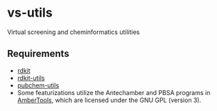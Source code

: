 vs-utils
========

Virtual screening and cheminformatics utilities

Requirements
------------
* [rdkit](http://www.rdkit.org/docs/Install.html)
* [rdkit-utils](https://github.com/skearnes/rdkit-utils.git)
* [pubchem-utils](https://github.com/skearnes/pubchem-utils.git)
* Some featurizations utilize the Antechamber and PBSA programs in
  [AmberTools](http://ambermd.org/#AmberTools), which are licensed under
  the GNU GPL (version 3).
